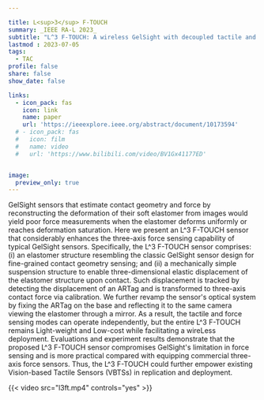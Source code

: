 ```yaml
---

title: L<sup>3</sup> F-TOUCH
summary: _IEEE RA-L 2023_
subtitle: "L^3 F-TOUCH: A wireless GelSight with decoupled tactile and three-Axis force sensing -- _IEEE RA-L 2023_"
lastmod : 2023-07-05
tags:
  - TAC
profile: false
share: false
show_date: false

links:
  - icon_pack: fas
    icon: link
    name: paper
    url: 'https://ieeexplore.ieee.org/abstract/document/10173594'
  # - icon_pack: fas
  #   icon: film
  #   name: video
  #   url: 'https://www.bilibili.com/video/BV1Gx41177ED'


image: 
  preview_only: true
---
```

GelSight sensors that estimate contact geometry and force by reconstructing the deformation of their soft elastomer from images would yield poor force measurements when the elastomer deforms uniformly or reaches deformation saturation. Here we present an L^3 F-TOUCH sensor that considerably enhances the three-axis force sensing capability of typical GelSight sensors. Specifically, the L^3 F-TOUCH sensor comprises: (i) an elastomer structure resembling the classic GelSight sensor design for fine-grained contact geometry sensing; and (ii) a mechanically simple suspension structure to enable three-dimensional elastic displacement of the elastomer structure upon contact. Such displacement is tracked by detecting the displacement of an ARTag and is transformed to three-axis contact force via calibration. We further revamp the sensor's optical system by fixing the ARTag on the base and reflecting it to the same camera viewing the elastomer through a mirror. As a result, the tactile and force sensing modes can operate independently, but the entire L^3 F-TOUCH remains Light-weight and Low-cost while facilitating a wireLess deployment. Evaluations and experiment results demonstrate that the proposed L^3 F-TOUCH sensor compromises GelSight's limitation in force sensing and is more practical compared with equipping commercial three-axis force sensors. Thus, the L^3 F-TOUCH could further empower existing Vision-based Tactile Sensors (VBTSs) in replication and deployment.

{{< video src="l3ft.mp4" controls="yes" >}}